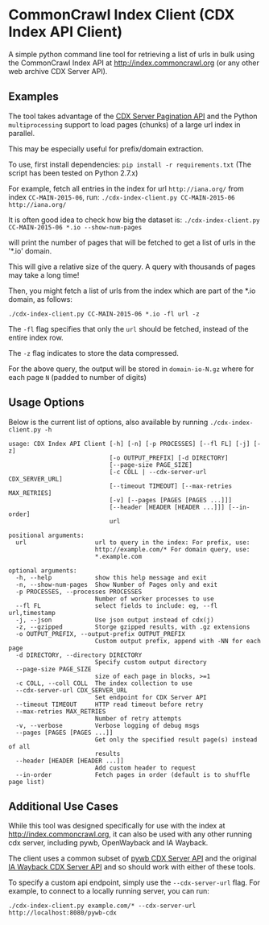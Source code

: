 # CommonCrawl Index Client (CDX Index API Client)

A simple python command line tool for retrieving a list of urls in bulk using the CommonCrawl Index API at http://index.commoncrawl.org (or any other web archive CDX Server API).

## Examples

The tool takes advantage of the [CDX Server Pagination API](https://github.com/ikreymer/pywb/wiki/CDX-Server-API#pagination-api) and the Python `multiprocessing` support
to load pages (chunks) of a large url index in parallel.

This may be especially useful for prefix/domain extraction.

To use, first install dependencies: `pip install -r requirements.txt` (The script has been tested on Python 2.7.x)

For example, fetch all entries in the index for url `http://iana.org/` from index `CC-MAIN-2015-06`, run:
`./cdx-index-client.py CC-MAIN-2015-06 http://iana.org/`

It is often good idea to check how big the dataset is:
`./cdx-index-client.py CC-MAIN-2015-06 *.io --show-num-pages`

will print the number of pages that will be fetched to get a list of urls in the '*.io' domain.

This will give a relative size of the query. A query with thousands of pages may take a long time!

Then, you might fetch a list of urls from the index which are part of the *.io domain, as follows:

`./cdx-index-client.py CC-MAIN-2015-06 *.io -fl url -z`

The `-fl` flag specifies that only the `url` should be fetched, instead of the entire index row.

The `-z` flag indicates to store the data compressed.

For the above query, the output will be stored in `domain-io-N.gz` where for each page `N` (padded to number of digits)

## Usage Options

Below is the current list of options, also available by running `./cdx-index-client.py -h`

```
usage: CDX Index API Client [-h] [-n] [-p PROCESSES] [--fl FL] [-j] [-z]
                            [-o OUTPUT_PREFIX] [-d DIRECTORY]
                            [--page-size PAGE_SIZE]
                            [-c COLL | --cdx-server-url CDX_SERVER_URL]
                            [--timeout TIMEOUT] [--max-retries MAX_RETRIES]
                            [-v] [--pages [PAGES [PAGES ...]]]
                            [--header [HEADER [HEADER ...]]] [--in-order]
                            url

positional arguments:
  url                   url to query in the index: For prefix, use:
                        http://example.com/* For domain query, use:
                        *.example.com

optional arguments:
  -h, --help            show this help message and exit
  -n, --show-num-pages  Show Number of Pages only and exit
  -p PROCESSES, --processes PROCESSES
                        Number of worker processes to use
  --fl FL               select fields to include: eg, --fl url,timestamp
  -j, --json            Use json output instead of cdx(j)
  -z, --gzipped         Storge gzipped results, with .gz extensions
  -o OUTPUT_PREFIX, --output-prefix OUTPUT_PREFIX
                        Custom output prefix, append with -NN for each page
  -d DIRECTORY, --directory DIRECTORY
                        Specify custom output directory
  --page-size PAGE_SIZE
                        size of each page in blocks, >=1
  -c COLL, --coll COLL  The index collection to use
  --cdx-server-url CDX_SERVER_URL
                        Set endpoint for CDX Server API
  --timeout TIMEOUT     HTTP read timeout before retry
  --max-retries MAX_RETRIES
                        Number of retry attempts
  -v, --verbose         Verbose logging of debug msgs
  --pages [PAGES [PAGES ...]]
                        Get only the specified result page(s) instead of all
                        results
  --header [HEADER [HEADER ...]]
                        Add custom header to request
  --in-order            Fetch pages in order (default is to shuffle page list)
```


## Additional Use Cases

While this tool was designed specifically for use with the index at http://index.commoncrawl.org, it can also be used with any other running cdx server, including pywb, OpenWayback and IA Wayback.

The client uses a common subset of [pywb CDX Server API](https://github.com/ikreymer/pywb/wiki/CDX-Server-API) and the original [IA Wayback CDX Server API](https://github.com/internetarchive/wayback/tree/master/wayback-cdx-server) and so should work with either of these tools.

To specify a custom api endpoint, simply use the `--cdx-server-url` flag. For example, to connect to a locally running server, you can run:

`./cdx-index-client.py example.com/* --cdx-server-url http://localhost:8080/pywb-cdx`
